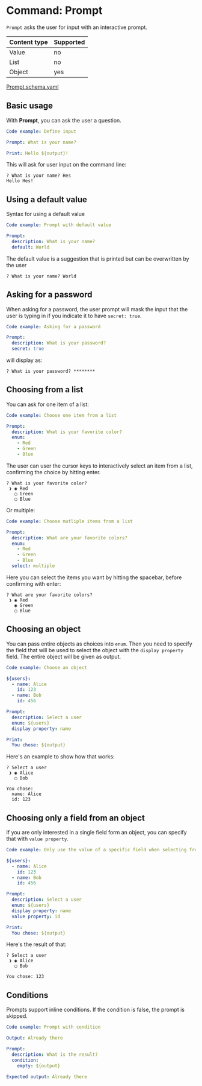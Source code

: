 # Command: Prompt

`Prompt` asks the user for input with an interactive prompt.

| Content type | Supported |
|--------------|-----------|
| Value        | no        |
| List         | no        |
| Object       | yes       |

[Prompt.schema.yaml](schema/Prompt.schema.yaml)

## Basic usage

With **Prompt**, you can ask the user a question.

<!-- answers
What is your name?: Hes
-->

```yaml specscript
Code example: Define input

Prompt: What is your name?

Print: Hello ${output}!
```

This will ask for user input on the command line:

```output
? What is your name? Hes
Hello Hes!
```

## Using a default value

Syntax for using a default value

<!-- answers
What is your name?: World
-->

```yaml specscript
Code example: Prompt with default value

Prompt:
  description: What is your name?
  default: World
```

The default value is a suggestion that is printed but can be overwritten by the user

```output
? What is your name? World
```

## Asking for a password

When asking for a password, the user prompt will mask the input that the user is typing in if you indicate it to have
`secret: true`.

<!-- answers
What is your password?: ssh
-->

```yaml specscript
Code example: Asking for a password

Prompt:
  description: What is your password?
  secret: true
```

will display as:

```output
? What is your password? ********
```

## Choosing from a list

You can ask for one item of a list:

<!-- answers
What is your favorite color?: Red
-->

```yaml specscript
Code example: Choose one item from a list

Prompt:
  description: What is your favorite color?
  enum:
    - Red
    - Green
    - Blue
```

The user can user the cursor keys to interactively select an item from a list, confirming the choice by hitting enter.

```output
? What is your favorite color? 
 ❯ ◉ Red
   ◯ Green
   ◯ Blue
```

Or multiple:

<!-- answers
What are your favorite colors?:
- Red
- Green
-->

```yaml specscript
Code example: Choose mutliple items from a list

Prompt:
  description: What are your favorite colors?
  enum:
    - Red
    - Green
    - Blue
  select: multiple
```

Here you can select the items you want by hitting the spacebar, before confirming with enter:

```output
? What are your favorite colors? 
 ❯ ◉ Red
   ◉ Green
   ◯ Blue
```

## Choosing an object

You can pass entire objects as choices into  `enum`. Then you need to specify the field that will be used to select the
object with the `display property` field. The entire object will be given as output.

<!-- answers
Select a user: Alice
-->

```yaml specscript
Code example: Choose an object

${users}:
  - name: Alice
    id: 123
  - name: Bob
    id: 456

Prompt:
  description: Select a user
  enum: ${users}
  display property: name

Print:
  You chose: ${output}
```

Here's an example to show how that works:

```output
? Select a user 
 ❯ ◉ Alice
   ◯ Bob

You chose:
  name: Alice
  id: 123
```

## Choosing only a field from an object

If you are only interested in a single field form an object, you can specify that with `value property`.

<!-- answers
Select a user: Alice
-->

```yaml specscript
Code example: Only use the value of a specific field when selecting from an enum list

${users}:
  - name: Alice
    id: 123
  - name: Bob
    id: 456

Prompt:
  description: Select a user
  enum: ${users}
  display property: name
  value property: id

Print:
  You chose: ${output}
```

Here's the result of that:

```output
? Select a user 
 ❯ ◉ Alice
   ◯ Bob

You chose: 123
```

## Conditions

Prompts support inline conditions. If the condition is false, the prompt is skipped.

```yaml specscript
Code example: Prompt with condition

Output: Already there

Prompt:
  description: What is the result?
  condition:
    empty: ${output}

Expected output: Already there

```


